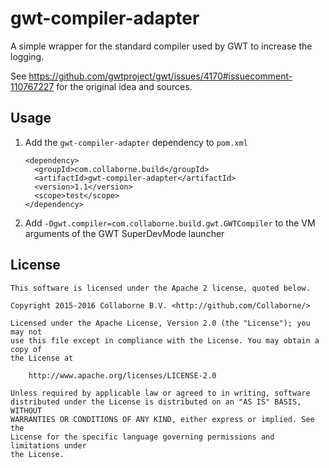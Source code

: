 gwt-compiler-adapter
====================

A simple wrapper for the standard compiler used by GWT to increase the logging.

See https://github.com/gwtproject/gwt/issues/4170#issuecomment-110767227 for the original idea and sources.

## Usage

1. Add the `gwt-compiler-adapter` dependency to `pom.xml`
   ~~~~
   <dependency>
     <groupId>com.collaborne.build</groupId>
     <artifactId>gwt-compiler-adapter</artifactId>
     <version>1.1</version>
     <scope>test</scope>
   </dependency>
   ~~~~

2. Add `-Dgwt.compiler=com.collaborne.build.gwt.GWTCompiler` to the VM arguments of the GWT SuperDevMode launcher

## License

    This software is licensed under the Apache 2 license, quoted below.

    Copyright 2015-2016 Collaborne B.V. <http://github.com/Collaborne/>

    Licensed under the Apache License, Version 2.0 (the "License"); you may not 
    use this file except in compliance with the License. You may obtain a copy of
    the License at

        http://www.apache.org/licenses/LICENSE-2.0

    Unless required by applicable law or agreed to in writing, software
    distributed under the License is distributed on an "AS IS" BASIS, WITHOUT
    WARRANTIES OR CONDITIONS OF ANY KIND, either express or implied. See the 
    License for the specific language governing permissions and limitations under
    the License.

